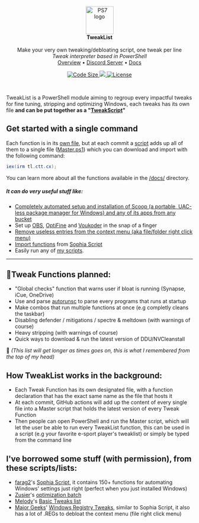 </br>

<p align="center">
    <img align=center src="https://raw.githubusercontent.com/PowerShell/PowerShell/master/assets/ps_black_64.svg?sanitize=true" alt="PS7 logo" width="75" />  </br>
    <strong>TweakList</strong> </br>
    </br>
    Make your very own tweaking/debloating script, one tweak per line</br>
    <i>Tweak interpreter based in PowerShell</i></br>
    <a href="#overview">Overview</a>
    •
    <a href="https://dsc.gg/ctt">Discord Server</a>
    •
    <a href="https://github.com/couleur-tweak-tips/TweakList/tree/master/docs">Docs</a>
</p>
<p align="center">
    <a href="https://github.com/couleur-tweak-tips/TweakList">
        <img src="https://img.shields.io/github/size/couleur-tweak-tips/TweakList/Master.ps1?label=Master%20script%20size&logo=PowerShell&logoColor=FFFFFF" alt="Code Size" />
    </a>
    <a href="https://dsc.gg/ctt">
        <img src="https://img.shields.io/discord/774315187183288411?color=7389D8&labelColor=6A7EC2&label=Discord&logo=discord&logoColor=white alt="Discord" />
    </a>
    <a href="https://github.com/couleur-tweak-tips/TweakList/blob/master/LICENSE">
        <img src="https://img.shields.io/github/license/couleur-tweak-tips/TweakList.svg" alt="License" />
    </a>

</p>
</br>

[logo]: https://raw.githubusercontent.com/PowerShell/PowerShell/master/assets/ps_black_64.svg?sanitize=true

TweakList is a PowerShell module aiming to regroup every impactful tweaks for fine tuning, stripping and optimizing Windows, each tweaks has its own file **and can be put together as a "[TweakScript](https://gist.github.com/couleurm/68d272edc5fb930c31b96b667813e373 "TweakList example")"**

## Get started with a single command
Each function is in its [own file](https://github.com/couleur-tweak-tips/TweakList/tree/master/modules), but at each commit a [script](https://github.com/couleur-tweak-tips/TweakList/blob/master/.github/workflows/main.yml) adds up all of them to a single file ([Master.ps1](https://github.com/couleur-tweak-tips/TweakList/blob/master/Master.ps1)) which you can download and import with the following command:

```PowerShell
iex(irm tl.ctt.cx);
```

You can learn more about all the functions available in the [/docs/](https://github.com/couleur-tweak-tips/TweakList/tree/master/docs) directory.
</br>

##### It can do very useful stuff like:

* [Completely automated setup and installation of Scoop (a portable, UAC-less package manager for Windows) and any of its apps from any bucket](https://github.com/couleur-tweak-tips/TweakList/blob/master/docs/TweakFuncs.md#get)
* Set up [OBS](https://github.com/couleur-tweak-tips/TweakList/blob/master/docs/TweakFuncs.md#optimize-obs), [OptiFine](https://github.com/couleur-tweak-tips/TweakList/blob/master/docs/TweakFuncs.md#optimize-optifine) and [Voukoder](https://www.youtube.com/watch?v=BBp2PnmRHmk) in the snap of a finger
* [Remove useless entries from the context menu (aka file/folder right click menu)](https://github.com/couleur-tweak-tips/TweakList/blob/master/modules/Remove-ContextMenu.ps1)
* [Import functions](https://github.com/couleur-tweak-tips/TweakList/blob/master/modules/Import-Sophia.ps1) from [Sophia Script](https://github.com/farag2/Sophia-Script-for-Windows)
* Easily run any of [my scripts](https://github.com/couleur-tweak-tips/utils). 


---


## 📝Tweak Functions planned:

- "Global checks" function that warns user if bloat is running (Synapse, iCue, OneDrive)
- Use and parse [autorunsc](https://docs.microsoft.com/en-us/sysinternals/downloads/autoruns#autorunsc-usage) to parse every programs that runs at startup
- Make combos that run multiple functions at once (e.g completly cleans the taskbar)
- Disabling defender / mitigations / spectre & meltdown (with warnings of course)
- Heavy stripping (with warnings of course)
- Quick ways to download & run the latest version of DDU/NVCleanstall

💭 *(This list will get longer as times goes on, this is what I remembered from the top of my head)*

## How TweakList works in the background:

- Each Tweak Function has its own designated file, with a function declaration that has the exact same name as the file that hosts it
- At each commit, GitHub actions will add up the content of every single file into a Master script that holds the latest version of every Tweak Function
- Then people can open PowerShell and run the Master script, which will let the user be able to run every TweakList function, this can be used in a script (e.g your favorite e-sport player's tweaklist) or simply be typed from the command line

## I've borrowed some stuff (with permission), from these scripts/lists:

* [farag2](https://i.imgur.com/Vf1pthm.png)'s [Sophia Script](https://github.com/farag2/Sophia-Script-for-Windows), it contains 150+ functions for automating Windows' settings just right (perfect when you just installed Windows)
* [Zusier](https://i.imgur.com/hAL2wGf.png)'s [optimization batch](https://github.com/Zusier/Zusiers-optimization-Batch)
* [Melody](https://i.imgur.com/6nZSqh3.png)'s [Basic Tweaks list](https://sites.google.com/view/melodystweaks/basictweaks)
* [Major Geeks](https://i.imgur.com/fKbpDnl.png)' [Windows Registry Tweaks](https://www.majorgeeks.com/files/details/majorgeeks_registry_tweaks.html), similar to Sophia Script, it also has a lot of .REGs to debloat the context menu (file right click menu)

